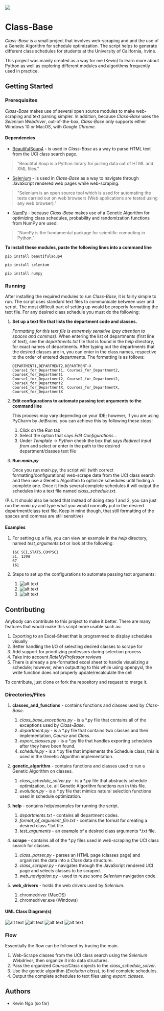 ![](https://img.shields.io/badge/release-v1.0-blue.svg)
# Class-Base
_Class-Base_ is a small project that involves web-scraping and and the use of a Genetic Algorithm for schedule optimization.
The script helps to generate different class schedules for students at the University of California, Irvine.

This project was mainly created as a way for me (Kevin) to learn more about Python as well as exploring different modules
and algorithms frequently used in practice.

## Getting Started
### Prerequisites
_Class-Base_ makes use of several open source modules to make web-scraping and text parsing simpler. In addition,
because _Class-Base_ uses the _Selenium Webdriver_, out-of-the-box, _Class-Base_ only supports
either Windows 10 or MacOS, with _Google Chrome_. 

#### Dependencies
+ [BeautifulSoup4](https://www.crummy.com/software/BeautifulSoup/bs4/doc/) - is used in _Class-Base_
as a way to parse HTML text from the UCI class search page.
> "Beautiful Soup is a Python library for pulling data out of HTML and XML files."
+ [Selenium](https://www.seleniumhq.org/projects/webdriver/) - is used in _Class-Base_ as a way to navigate
through JavaScript rendered web pages while web-scraping.
> "Selenium is an open source tool which is used for automating the tests carried out on web browsers (Web applications are tested using any web browser)."
+ [NumPy](http://www.numpy.org/) - because _Class-Base_ makes use of a Genetic Algorithm for optimizing
class schedules, probability and randomization functions from NumPy are used. 
> "NumPy is the fundamental package for scientific computing in Python."

**To install these modules, paste the following lines into a command line**
~~~~
pip install beautifulsoup4
~~~~
~~~~
pip install selenium
~~~~
~~~~
pip install numpy
~~~~

### Running
After installing the required modules to run _Class-Base_, it is fairly simple to run. The script uses standard text files to
communicate between user and script. The most difficult part of setting up would be properly formatting
the text file. For any desired class schedule you must do the following:
1. **Set up a text file that lists the department code and classes.**

    *Formatting for this text file is extremely sensitive (pay attention to spaces and commas)*. When entering the list of departments (first line of text), see the _departments.txt_
    file that is found in the _help_ directory, for exact names of departments. After typing out the departments
    that the desired classes are in, you can enter in the class names, respective to the order of entered departments.
    The formatting is as follows:
    ~~~~
    DEPARTMENT1,DEPARTMENT2,DEPARTMENT-X
    Course1_for_Department1, Course2_for_Department2, CourseX_for_Department1
    Course1_for_Department2, Course2_for_Department2, CourseX_for_Department2
    Course1_for_DepartmentX, Course2_for_DepartmentX, CourseX_for_DepartmentX
    ~~~~
2. **Edit configurations to automate passing text arguments to the command line**

    This process may vary depending on your IDE; however, if you are using PyCharm by JetBrains, you can achieve this
    by following these steps:
    1. Click on the _Run_ tab
    2. Select the option that says _Edit Configurations..._
    3. Under _Template_ -> _Python_ check the box that says _Redirect input from_ and select or enter in
        the path to the desired department/classes text file
        
3. **Run _main.py_**

    Once you run _main.py_, the script will (with correct formatting/configurations) web-scrape data from the UCI
    class search and then use a Genetic Algorithm to optimize schedules until finding a complete one. Once it finds several complete schedules
    it will output the schedules into a text file named _class_schedule.txt_.
    
(P.s. It should also be noted that instead of doing step 1 and 2, you can just run the _main.py_
and type what you would normally put in the desired department/class text file. Keep in mind though, that still
formatting of the spaces and commas are still sensitive)

#### Examples
1. For setting up a file, you can view an example in the _help_ directory, named _test_arguments.txt_ or look at the following:
    ~~~~
    I&C SCI,STATS,COMPSCI
    51, 139W
    67
    161
    ~~~~

2. Steps to set up the configurations to automate passing text arguments:

    1. ![alt text](docs/Run.png)
    2. ![alt text](docs/edit_configurations.png)
    3. ![alt text](docs/redirect_input_from.png)

## Contributing
Anybody can contribute to this project to make it better. There are many features that would make this script more usable such as:
1. Exporting to an Excel-Sheet that is programmed to display schedules visually
2. Better handling the I/O of selecting desired classes to scrape for
3. Add support for prioritizing professors during selection process
4. Take into account _RateMyProfessor_ reviews
5. There is already a pre-formatted excel sheet to handle visualizing a schedule; however,
    when outputting to this while using openpyxl, the write function does not properly update/recalculate the cell

To contribute, just clone or fork the repository and request to merge it.

### Directories/Files
1. **classes_and_functions** - contains functions and classes used by _Class-Base_.
    1. _class_base_exceptions.py_ - is a *.py file that contains all of the exceptions used by _Class-Base_.    
    2. _department.py_ - is a *.py file that contains two classes and their implementation, _Course_ and _Class_.   
    3. _export_classes.py_ - is a *.py file that handles exporting schedules after they have been found.    
    4. _schedule.py_ - is a *.py file that implements the Schedule class, this is used in the Genetic Algorithm implementation.
    
2. **genetic_algorithm** - contains functions and classes used to run a Genetic Algorithm on classes.
    1. _class_schedule_solver.py_ - is a *.py file that abstracts schedule optimization, i.e. all Genetic Algorithm
    functions run in this file.   
    2. _evolution.py_ - is a *.py file that mimics natural selection functions used in schedule
    optimization.
    
3. **help** - contains help/examples for running the script.
    1. _departments.txt_ - contains all department codes.
    2. _format_of_argument_file.txt_ - contains the format for creating a desired class *.txt file.
    3. _test_arguments_ - an example of a desired class arguments *.txt file.

4. **scrape** - contains all of the *.py files used in web-scraping the UCI class search for classes.
    1. _class_parser.py_ - parses an HTML page (classes page) and organizes the data into a _Class_ data structure.
    2. _class_scraper.py_ - navigates through the JavaScript rendered UCI page and selects classes to be scraped.
    3. _web_navigation.py_ - used to reuse some _Selenium_ navigation code.
    
5. **web_drivers** - holds the web drivers used by _Selenium_.
    1. chromedriver (MacOS)
    2. chromedriver.exe (Windows)
    
#### UML Class Diagram(s)
![alt text](docs/department_uml.png)
![alt text](docs/schedule_uml.png)
![alt text](docs/evolution_uml.png)
![alt text](docs/class_base_exceptions_uml.png)

### Flow
Essentially the flow can be followed by tracing the main.
1. Web-Scrape classes from the UCI class search using the _Selenium Webdriver_, then organize it into data structures.
2. Pass the organized _Course/Class_ objects to the _class_schedule_solver_.
3. Use the genetic algorithm (_Evolution class_), to find complete schedules.
4. Output the complete schedules to text files using _export_classes_.

## Authors
+ Kevin Ngo (so far)

